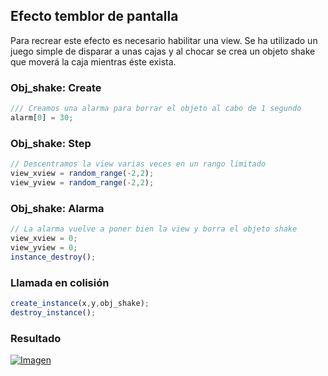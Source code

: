 ## Efecto temblor de pantalla
Para recrear este efecto es necesario habilitar una view. Se ha utilizado un juego simple de disparar a unas cajas y al chocar se crea un objeto shake que moverá la caja mientras éste exista.

### Obj_shake: Create
```javascript
/// Creamos una alarma para borrar el objeto al cabo de 1 segundo
alarm[0] = 30;
```

### Obj_shake: Step
```javascript
// Descentramos la view varias veces en un rango limitado
view_xview = random_range(-2,2);
view_yview = random_range(-2,2);
```

### Obj_shake: Alarma
```javascript
// La alarma vuelve a poner bien la view y borra el objeto shake
view_xview = 0;
view_yview = 0;
instance_destroy();
```

### Llamada en colisión
```javascript
create_instance(x,y,obj_shake);
destroy_instance();
```

### Resultado
[![Imagen](https://github.com/hcosta/referencia-gml/raw/master/aprendizaje/basicos/08_efecto_temblor_de_pantalla.gmx/captura.jpg)](https://github.com/hcosta/referencia-gml/raw/master/aprendizaje/basicos/08_efecto_temblor_de_pantalla.gmx/captura.jpg)